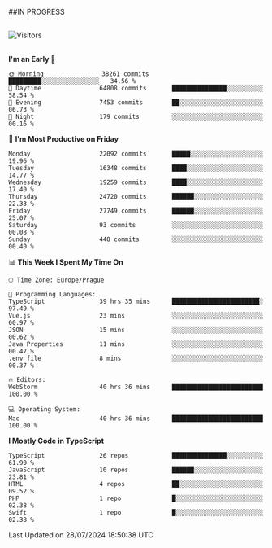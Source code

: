 ##IN PROGRESS
##
![Visitors](https://komarev.com/ghpvc/?username=petrbui&style=for-the-badge&label=Visitors+👀)



##
<!--
[![My GitHub stats](https://github-readme-stats.vercel.app/api?username=petrbui&theme=github_dark)](https://github.com/anuraghazra/github-readme-stats)

[![My wakatime stats](https://github-readme-stats.vercel.app/api/wakatime?username=petrbui&theme=github_dark)](https://github.com/anuraghazra/github-readme-stats)
-->
<!--START_SECTION:waka-->
**I'm an Early 🐤** 

```text
🌞 Morning                38261 commits       █████████░░░░░░░░░░░░░░░░   34.56 % 
🌆 Daytime                64808 commits       ███████████████░░░░░░░░░░   58.54 % 
🌃 Evening                7453 commits        ██░░░░░░░░░░░░░░░░░░░░░░░   06.73 % 
🌙 Night                  179 commits         ░░░░░░░░░░░░░░░░░░░░░░░░░   00.16 % 
```
📅 **I'm Most Productive on Friday** 

```text
Monday                   22092 commits       █████░░░░░░░░░░░░░░░░░░░░   19.96 % 
Tuesday                  16348 commits       ████░░░░░░░░░░░░░░░░░░░░░   14.77 % 
Wednesday                19259 commits       ████░░░░░░░░░░░░░░░░░░░░░   17.40 % 
Thursday                 24720 commits       ██████░░░░░░░░░░░░░░░░░░░   22.33 % 
Friday                   27749 commits       ██████░░░░░░░░░░░░░░░░░░░   25.07 % 
Saturday                 93 commits          ░░░░░░░░░░░░░░░░░░░░░░░░░   00.08 % 
Sunday                   440 commits         ░░░░░░░░░░░░░░░░░░░░░░░░░   00.40 % 
```


📊 **This Week I Spent My Time On** 

```text
🕑︎ Time Zone: Europe/Prague

💬 Programming Languages: 
TypeScript               39 hrs 35 mins      ████████████████████████░   97.49 % 
Vue.js                   23 mins             ░░░░░░░░░░░░░░░░░░░░░░░░░   00.97 % 
JSON                     15 mins             ░░░░░░░░░░░░░░░░░░░░░░░░░   00.62 % 
Java Properties          11 mins             ░░░░░░░░░░░░░░░░░░░░░░░░░   00.47 % 
.env file                8 mins              ░░░░░░░░░░░░░░░░░░░░░░░░░   00.37 % 

🔥 Editors: 
WebStorm                 40 hrs 36 mins      █████████████████████████   100.00 % 

💻 Operating System: 
Mac                      40 hrs 36 mins      █████████████████████████   100.00 % 
```

**I Mostly Code in TypeScript** 

```text
TypeScript               26 repos            ███████████████░░░░░░░░░░   61.90 % 
JavaScript               10 repos            ██████░░░░░░░░░░░░░░░░░░░   23.81 % 
HTML                     4 repos             ██░░░░░░░░░░░░░░░░░░░░░░░   09.52 % 
PHP                      1 repo              █░░░░░░░░░░░░░░░░░░░░░░░░   02.38 % 
Swift                    1 repo              █░░░░░░░░░░░░░░░░░░░░░░░░   02.38 % 
```




 Last Updated on 28/07/2024 18:50:38 UTC
<!--END_SECTION:waka-->
